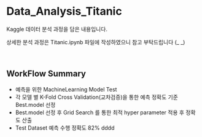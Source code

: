# Data_Analysis_Titanic

Kaggle 데이터 분석 과정을 담은 내용입니다.

상세한 분석 과정은 Titanic.ipynb 파일에 작성하였으니 참고 부탁드립니다 (_ _)

<br/>

## WorkFlow Summary

- 예측을 위한 MachineLearning Model Test
- 각 모델 별 K-Fold Cross Validation(교차검증)을 통한 예측 정확도 기준 Best.model 선정
- Best.model 선정 후 Grid Search 를 통한 최적 hyper parameter 적용 후 정확도 산출
- Test Dataset 예측 수행 정확도 82% dddd
